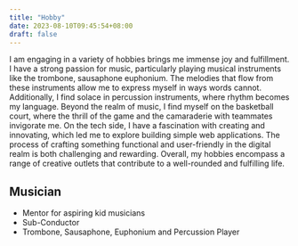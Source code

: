 ```yaml
---
title: "Hobby"
date: 2023-08-10T09:45:54+08:00
draft: false
---
```


I am engaging in a variety of hobbies brings me immense joy and fulfillment. I have a strong passion for music, particularly playing musical instruments like the trombone, sausaphone euphonium. The melodies that flow from these instruments allow me to express myself in ways words cannot. Additionally, I find solace in percussion instruments, where rhythm becomes my language. Beyond the realm of music, I find myself on the basketball court, where the thrill of the game and the camaraderie with teammates invigorate me. On the tech side, I have a fascination with creating and innovating, which led me to explore building simple web applications. The process of crafting something functional and user-friendly in the digital realm is both challenging and rewarding. Overall, my hobbies encompass a range of creative outlets that contribute to a well-rounded and fulfilling life.

## Musician
- Mentor for aspiring kid musicians
- Sub-Conductor
- Trombone, Sausaphone, Euphonium and Percussion Player

